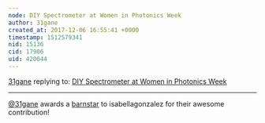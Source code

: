 ```yaml
---
node: DIY Spectrometer at Women in Photonics Week
author: 31gane
created_at: 2017-12-06 16:55:41 +0000
timestamp: 1512579341
nid: 15136
cid: 17906
uid: 420044
---
```




[31gane](../profile/31gane) replying to: [DIY Spectrometer at Women in Photonics Week](../notes/isabellagonzalez/11-01-2017/diy-spectrometer-at-women-in-photonics-week)

----
[@31gane](/profile/31gane) awards a <a href="//publiclab.org/wiki/barnstars">barnstar</a> to isabellagonzalez for their awesome contribution!